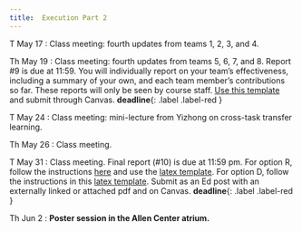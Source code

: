 ```yaml
---
title:  Execution Part 2
---
```


T May 17
: Class meeting:  fourth updates from teams 1, 2, 3, and 4.

Th May 19
: Class meeting:  fourth updates from teams 5, 6, 7, and 8.  Report #9 is due at 11:59.  You will individually report on your team’s effectiveness, including a summary of your own, and each team member’s contributions so far.  These reports will only be seen by course staff.  [Use this template](https://www.overleaf.com/project/605b7f5609565b2be481d114) and submit through Canvas.  **deadline**{: .label .label-red }

T May 24
: Class meeting:  mini-lecture from Yizhong on cross-task transfer learning.

Th May 26
: Class meeting.

T May 31
: Class meeting.  Final report (#10) is due at 11:59 pm.  For option R, follow the instructions [here](../assets/docs/project-R-481N.pdf) and use the [latex template](../assets/templates/project-R-481N.tgz).   For option D, follow the instructions in this [latex template](../assets/templates/project-D-481N.tgz).   Submit as an Ed post with an externally linked or attached pdf and on Canvas. **deadline**{: .label .label-red }

Th Jun 2
:  **Poster session in the Allen Center atrium.**

